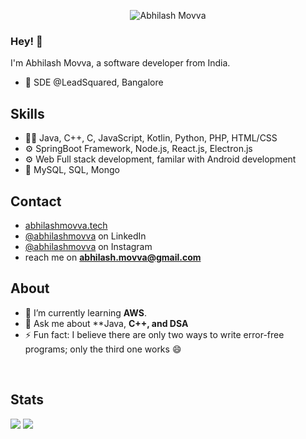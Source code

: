 
<p align="center">
  <img src="https://dynamic.brandcrowd.com/asset/logo/85f42d8f-d011-495b-86d6-13a7ed367e06/logo-search-grid-1x?v=637861100082100000&text=Abhilash+Movva&colorpalette=red" alt="Abhilash Movva" />
</p>

### Hey! 👋
I'm Abhilash Movva, a software developer from India.

- 👥 SDE @LeadSquared, Bangalore

## Skills
- 👨‍💻 Java, C++, C, JavaScript, Kotlin, Python, PHP, HTML/CSS
- ⚙️ SpringBoot Framework, Node.js, React.js, Electron.js
- ⚙️ Web Full stack development, familar with Android development
- 💽 MySQL, SQL, Mongo

## Contact
- [abhilashmovva.tech](https://abhilashmovva.tech)
- [@abhilashmovva](https://www.linkedin.com/in/abhilash-movva-b979791a1) on LinkedIn
- [@abhilashmovva](https://www.instagram.com/abhilashmovva) on Instagram
- reach me on **abhilash.movva@gmail.com**

## About
- 🌱 I’m currently learning **AWS**.
- 💬 Ask me about **Java, **C++, and DSA**
- ⚡ Fun fact: I believe there are only two ways to write error-free programs; only the third one works 😄 
<br>

<!-- <img align="right" alt="Coding" width="400" src="https://raw.githubusercontent.com/saimanoharhm/saimanoharhm/main/coding.webp"> -->
<!-- 👯 I’m looking to collaborate on -->
<!-- - 🤝 I’m looking for help with agd -->

<!-- <img align="left" src="https://github-readme-stats.vercel.app/api/top-langs?username=abhim8&show_icons=true&locale=en&layout=compact" alt="abhim8"/> -->

<!-- <img align="center" src="https://github-readme-stats.vercel.app/api?username=abhim8&show_icons=true&locale=en" alt="abhim8" /> -->
## Stats
![](https://github-readme-stats.vercel.app/api/top-langs?username=abhim8&show_icons=true&locale=en&layout=compact)  ![](https://github-readme-stats.vercel.app/api?username=abhim8&show_icons=true&locale=en)

<!-- <p> <img src="https://github-readme-stats.vercel.app/api?username=abhim8&&show_icons=true&title_color=ffffff&icon_color=bb2acf&text_color=daf7dc&bg_color=191919"> </p> -->

<!-- <p> <img align="center" src="https://github-readme-streak-stats.herokuapp.com/?user=abhim8&" alt="abhim8" /></p> -->
<br>


